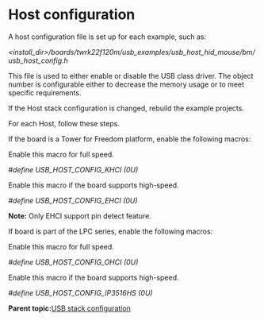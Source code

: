 # Host configuration

A host configuration file is set up for each example, such as:

*<install\_dir\>/boards/twrk22f120m/usb\_examples/usb\_host\_hid\_mouse/bm/usb\_host\_config.h*

This file is used to either enable or disable the USB class driver. The object number is configurable either to decrease the memory usage or to meet specific requirements.

If the Host stack configuration is changed, rebuild the example projects.

For each Host, follow these steps.

If the board is a Tower for Freedom platform, enable the following macros:

Enable this macro for full speed.

*\#define USB\_HOST\_CONFIG\_KHCI \(0U\)*

Enable this macro if the board supports high-speed.

*\#define USB\_HOST\_CONFIG\_EHCI \(0U\)*

**Note:** Only EHCI support pin detect feature.



If board is part of the LPC series, enable the following macros:

Enable this macro for full speed.

*\#define USB\_HOST\_CONFIG\_OHCI \(0U\)*

Enable this macro if the board supports high-speed.

*\#define USB\_HOST\_CONFIG\_IP3516HS \(0U\)*

**Parent topic:**[USB stack configuration](../topics/usb_stack_configuration.md)

